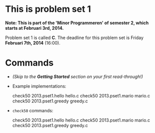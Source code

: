 # This is problem set 1

**Note: This is part of the 'Minor Programmeren' of semester 2, which starts at
Februari 3rd, 2014.**

Problem set 1 is called **C**.
The deadline for this problem set is Friday **Februari 7th, 2014** (16:00).

# Commands

* *(Skip to the __Getting Started__ section on your first read-through!)*

* Example implementations:

	check50 2013.pset1.hello hello.c
	check50 2013.pset1.mario mario.c
	check50 2013.pset1.greedy greedy.c

* `check50` commands:

	check50 2013.pset1.hello hello.c
	check50 2013.pset1.mario mario.c
	check50 2013.pset1.greedy greedy.c